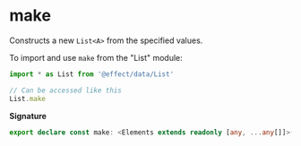 # make

Constructs a new `List<A>` from the specified values.

To import and use `make` from the "List" module:

```ts
import * as List from '@effect/data/List'

// Can be accessed like this
List.make
```

**Signature**

```ts
export declare const make: <Elements extends readonly [any, ...any[]]>(...elements: Elements) => Cons<Elements[number]>
```
